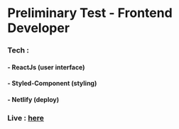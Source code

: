 # Preliminary Test - Frontend Developer

### Tech :

#### - ReactJs (user interface)

#### - Styled-Component (styling)

#### - Netlify (deploy)

### Live : [here](https://kulina-test.netlify.app/)
